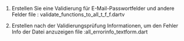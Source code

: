 1. Erstellen Sie eine Validierung für E-Mail-Passwortfelder und andere Felder
   file   : validate_functions_to_all_t_f_f.dartv

2. Erstellen nach der Validierungsprüfung Informationen, um den Fehler Info der Datei anzuzeigen
   file   :all_errorinfo_textform.dart
